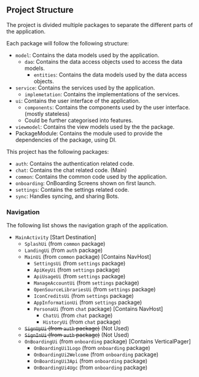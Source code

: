 <!--
SPDX-FileCopyrightText: 2023 Dheshan Mohandass (L4TTiCe) <dheshan@mohandass.com>
SPDX-License-Identifier: MIT
-->

## Project Structure

The project is divided multiple packages to separate the different parts of the application.

Each package will follow the following structure:

- `model`: Contains the data models used by the application.
    - `dao`: Contains the data access objects used to access the data models.
        - `entities`: Contains the data models used by the data access objects.
- `service`: Contains the services used by the application.
    - `implemetation`: Contains the implementations of the services.
- `ui`: Contains the user interface of the application.
    - `components`: Contains the components used by the user interface. (mostly stateless)
    - Could be further categorised into features.
- `viewmodel`: Contains the view models used by the the package.
- PackageModule: Contains the module used to provide the dependencies of the package, using DI.

This project has the following packages:

- `auth`: Contains the authentication related code.
- `chat`: Contains the chat related code. (Main)
- `common`: Contains the common code used by the application.
- `onboarding`: OnBoarding Screens shown on first launch.
- `settings`: Contains the settings related code.
- `sync`: Handles syncing, and sharing Bots.

### Navigation

The following list shows the navigation graph of the application.

- `MainActivity` [Start Destination]
    - `SplashUi` (from `common` package)
    - `LandingUi` (from `auth` package)
    - `MainUi` (from `common` package) [Contains NavHost]
        - `SettingsUi` (from `settings` package)
        - `ApiKeyUi` (from `settings` package)
        - `ApiUsageUi` (from `settings` package)
        - `ManageAccountUi` (from `settings` package)
        - `OpenSourceLibrariesUi` (from `settings` package)
        - `IconCreditsUi` (from `settings` package)
        - `AppInformationUi` (from `settings` package)
        - `PersonaUi` (from `chat` package) [Contains NavHost]
            - `ChatUi` (from `chat` package)
            - `HistoryUi` (from `chat` package)
    - ~~`SignUpUi` (from `auth` package)~~ (Not Used)
    - ~~`SignInUi` (from `auth` package)~~ (Not Used)
    - `OnBoardingUi` (from `onboarding` package) [Contains VerticalPager]
        - `OnBoardingUi1Logo` (from `onboarding` package)
        - `OnBoardingUi2Welcome` (from `onboarding` package)
        - `OnBoardingUi3Api` (from `onboarding` package)
        - `OnBoardingUi4Ugc` (from `onboarding` package)

